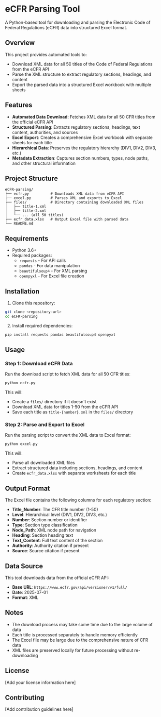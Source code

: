 # eCFR Parsing Tool

A Python-based tool for downloading and parsing the Electronic Code of Federal Regulations (eCFR) data into structured Excel format.

## Overview

This project provides automated tools to:
- Download XML data for all 50 titles of the Code of Federal Regulations from the eCFR API
- Parse the XML structure to extract regulatory sections, headings, and content
- Export the parsed data into a structured Excel workbook with multiple sheets

## Features

- **Automated Data Download**: Fetches XML data for all 50 CFR titles from the official eCFR API
- **Structured Parsing**: Extracts regulatory sections, headings, text content, authorities, and sources
- **Excel Export**: Creates a comprehensive Excel workbook with separate sheets for each title
- **Hierarchical Data**: Preserves the regulatory hierarchy (DIV1, DIV2, DIV3, etc.)
- **Metadata Extraction**: Captures section numbers, types, node paths, and other structural information

## Project Structure

```
eCFR-parsing/
├── ecfr.py          # Downloads XML data from eCFR API
├── excel.py         # Parses XML and exports to Excel
├── files/           # Directory containing downloaded XML files
│   ├── title-1.xml
│   ├── title-2.xml
│   └── ... (all 50 titles)
├── ecfr_data.xlsx   # Output Excel file with parsed data
└── README.md
```

## Requirements

- Python 3.6+
- Required packages:
  - `requests` - For API calls
  - `pandas` - For data manipulation
  - `beautifulsoup4` - For XML parsing
  - `openpyxl` - For Excel file creation

## Installation

1. Clone this repository:
```bash
git clone <repository-url>
cd eCFR-parsing
```

2. Install required dependencies:
```bash
pip install requests pandas beautifulsoup4 openpyxl
```

## Usage

### Step 1: Download eCFR Data

Run the download script to fetch XML data for all 50 CFR titles:

```bash
python ecfr.py
```

This will:
- Create a `files/` directory if it doesn't exist
- Download XML data for titles 1-50 from the eCFR API
- Save each title as `title-{number}.xml` in the `files/` directory

### Step 2: Parse and Export to Excel

Run the parsing script to convert the XML data to Excel format:

```bash
python excel.py
```

This will:
- Parse all downloaded XML files
- Extract structured data including sections, headings, and content
- Create `ecfr_data.xlsx` with separate worksheets for each title

## Output Format

The Excel file contains the following columns for each regulatory section:

- **Title_Number**: The CFR title number (1-50)
- **Level**: Hierarchical level (DIV1, DIV2, DIV3, etc.)
- **Number**: Section number or identifier
- **Type**: Section type classification
- **Node_Path**: XML node path for navigation
- **Heading**: Section heading text
- **Text_Content**: Full text content of the section
- **Authority**: Authority citation if present
- **Source**: Source citation if present

## Data Source

This tool downloads data from the official eCFR API:
- **Base URL**: `https://www.ecfr.gov/api/versioner/v1/full/`
- **Date**: 2025-07-01 
- **Format**: XML

## Notes

- The download process may take some time due to the large volume of data
- Each title is processed separately to handle memory efficiently
- The Excel file may be large due to the comprehensive nature of CFR data
- XML files are preserved locally for future processing without re-downloading

## License

[Add your license information here]

## Contributing

[Add contribution guidelines here]